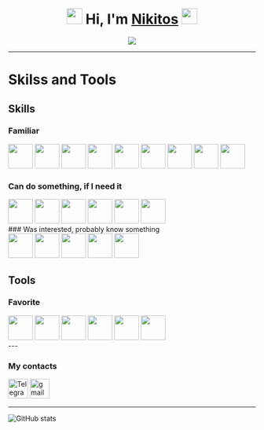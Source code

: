 <h1 align="center">
  <img src="https://i.gifer.com/1Pw9.gif" height="32"/>
  Hi, I'm <a href="https://github.com/Nadoedatel/" target="_blank">Nikitos</a>
  <img src="https://64.media.tumblr.com/74cc9b72284961192d126d5254d27bbf/tumblr_mpz1dj3rkJ1rnqolfo1_500.gif" height="32"/>
</h1>

<p align="center">
  <img src="https://cs9.pikabu.ru/post_img/2016/11/26/9/1480175950177720134.gif">
</p>

---

# Skilss and Tools
## Skills
### Familiar
<div>
  <img src="https://raw.githubusercontent.com/marwin1991/profile-technology-icons/refs/heads/main/icons/html.png" height="50">
  <img src="https://raw.githubusercontent.com/marwin1991/profile-technology-icons/refs/heads/main/icons/css.png" height="50">
  <img src="https://raw.githubusercontent.com/marwin1991/profile-technology-icons/refs/heads/main/icons/tailwind_css.png" height="50">
  <img src="https://raw.githubusercontent.com/marwin1991/profile-technology-icons/refs/heads/main/icons/swagger.png" height="50">
  <img src="https://raw.githubusercontent.com/marwin1991/profile-technology-icons/refs/heads/main/icons/figma.png" height="50">
  <img src="https://raw.githubusercontent.com/marwin1991/profile-technology-icons/refs/heads/main/icons/javascript.png" height="50">
  <img src="https://raw.githubusercontent.com/marwin1991/profile-technology-icons/refs/heads/main/icons/typescript.png" height="50">
  <img src="https://raw.githubusercontent.com/marwin1991/profile-technology-icons/refs/heads/main/icons/vue_js.png" height="50">
  <img src="https://raw.githubusercontent.com/marwin1991/profile-technology-icons/refs/heads/main/icons/postgresql.png" height="50">
</div>

###  Can do something, if I need it
<div>
  <img src="https://raw.githubusercontent.com/marwin1991/profile-technology-icons/refs/heads/main/icons/vite.png" height="50">
  <img src="https://raw.githubusercontent.com/marwin1991/profile-technology-icons/refs/heads/main/icons/java.png" height="50">
  <img src="https://raw.githubusercontent.com/marwin1991/profile-technology-icons/refs/heads/main/icons/spring.png" height="50">
  <img src="https://raw.githubusercontent.com/marwin1991/profile-technology-icons/refs/heads/main/icons/spring_boot.png" height="50">
  <img src="https://raw.githubusercontent.com/marwin1991/profile-technology-icons/refs/heads/main/icons/c++.png" height="50">
  <img src="https://raw.githubusercontent.com/marwin1991/profile-technology-icons/refs/heads/main/icons/mysql.png" height="50">
</div>
### Was interested, probably know something
<div>
  <img src="https://raw.githubusercontent.com/marwin1991/profile-technology-icons/refs/heads/main/icons/kubernetes.png" height="50">
  <img src="https://raw.githubusercontent.com/marwin1991/profile-technology-icons/refs/heads/main/icons/ci_cd.png" height="50">
  <img src="https://raw.githubusercontent.com/marwin1991/profile-technology-icons/refs/heads/main/icons/jenkins.png" height="50">
  <img src="https://raw.githubusercontent.com/marwin1991/profile-technology-icons/refs/heads/main/icons/grafana.png" height="50">
  <img src="https://raw.githubusercontent.com/marwin1991/profile-technology-icons/refs/heads/main/icons/docker.png" height="50">
</div>

## Tools
### Favorite
<div>
  <img src="https://raw.githubusercontent.com/marwin1991/profile-technology-icons/refs/heads/main/icons/intellij.png" height="50">
  <img src="https://raw.githubusercontent.com/marwin1991/profile-technology-icons/refs/heads/main/icons/android_studio.png" height="50"> 
  <img src="https://raw.githubusercontent.com/marwin1991/profile-technology-icons/refs/heads/main/icons/xcode.png" height="50">
  <img src="https://raw.githubusercontent.com/marwin1991/profile-technology-icons/refs/heads/main/icons/visual_studio_code.png" height="50">
  <img src="https://raw.githubusercontent.com/marwin1991/profile-technology-icons/refs/heads/main/icons/postman.png" height="50">
  <img src="https://raw.githubusercontent.com/marwin1991/profile-technology-icons/refs/heads/main/icons/jira.png" height="50">
</div>
---

### My contacts

<div>
  <!-- <a href= "https://www.linkedin.com//"><img src="https://img.icons8.com/?size=512&id=13930&format=png" width="40" height="40" alt="linkedin"/></a> -->
  <a href= "https://t.me/nnnadoe"><img src="https://cdn-icons-png.flaticon.com/512/2111/2111646.png" width="40" height="40" alt="Telegram"/></a>
  <a href= "nikitavorntsov@gmail.com"><img src="https://img.icons8.com/?size=100&id=P7UIlhbpWzZm&format=png&color=000000" width="40" height="40" alt="gmail"/></a>
</div>

---
<div>
  <img src="https://github-readme-stats.vercel.app/api?username=anuraghazra&show_icons=true&theme=tokyonight" alt="GitHub stats" />
</div>

